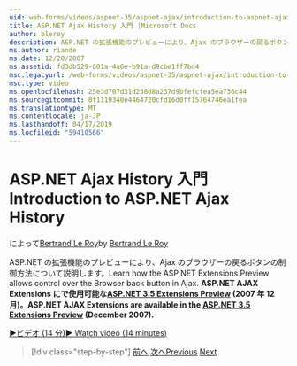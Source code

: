 ```yaml
---
uid: web-forms/videos/aspnet-35/aspnet-ajax/introduction-to-aspnet-ajax-history
title: ASP.NET Ajax History 入門 |Microsoft Docs
author: bleroy
description: ASP.NET の拡張機能のプレビューにより、Ajax のブラウザーの戻るボタンの制御方法について説明します。 ASP.NET AJAX Extensions では、ASP.NET 3.5 の Extens に記載しています.
ms.author: riande
ms.date: 12/20/2007
ms.assetid: fd3db529-601a-4a6e-b91a-d9cbe1ff7bd4
msc.legacyurl: /web-forms/videos/aspnet-35/aspnet-ajax/introduction-to-aspnet-ajax-history
msc.type: video
ms.openlocfilehash: 25e3d707d31d238d8a237d9bfefcfea5ea736c44
ms.sourcegitcommit: 0f1119340e4464720cfd16d0ff15764746ea1fea
ms.translationtype: MT
ms.contentlocale: ja-JP
ms.lasthandoff: 04/17/2019
ms.locfileid: "59410566"
---
```

# <a name="introduction-to-aspnet-ajax-history"></a><span data-ttu-id="d31ce-104">ASP.NET Ajax History 入門</span><span class="sxs-lookup"><span data-stu-id="d31ce-104">Introduction to ASP.NET Ajax History</span></span>

<span data-ttu-id="d31ce-105">によって[Bertrand Le Roy](https://github.com/bleroy)</span><span class="sxs-lookup"><span data-stu-id="d31ce-105">by [Bertrand Le Roy](https://github.com/bleroy)</span></span>

<span data-ttu-id="d31ce-106">ASP.NET の拡張機能のプレビューにより、Ajax のブラウザーの戻るボタンの制御方法について説明します。</span><span class="sxs-lookup"><span data-stu-id="d31ce-106">Learn how the ASP.NET Extensions Preview allows control over the Browser back button in Ajax.</span></span> <span data-ttu-id="d31ce-107">**ASP.NET AJAX Extensions にで使用可能な[ASP.NET 3.5 Extensions Preview](https://www.asp.net/downloads/35-sp1#find) (2007 年 12 月)。**</span><span class="sxs-lookup"><span data-stu-id="d31ce-107">**ASP.NET AJAX Extensions are available in the [ASP.NET 3.5 Extensions Preview](https://www.asp.net/downloads/35-sp1#find) (December 2007).**</span></span>

[<span data-ttu-id="d31ce-108">&#9654;ビデオ (14 分)</span><span class="sxs-lookup"><span data-stu-id="d31ce-108">&#9654; Watch video (14 minutes)</span></span>](https://channel9.msdn.com/Blogs/ASP-NET-Site-Videos/introduction-to-aspnet-ajax-history)

> [!div class="step-by-step"]
> <span data-ttu-id="d31ce-109">[前へ](adonet-data-services-with-aspnet-ajax-support.md)
> [次へ](using-script-combining-to-improve-ajax-performance.md)</span><span class="sxs-lookup"><span data-stu-id="d31ce-109">[Previous](adonet-data-services-with-aspnet-ajax-support.md)
[Next](using-script-combining-to-improve-ajax-performance.md)</span></span>
